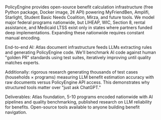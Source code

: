 PolicyEngine provides open-source benefit calculation infrastructure (free Python package, Docker image, 2¢ API) powering MyFriendBen, Amplifi, Starlight, Student Basic Needs Coalition, Mirza, and future tools. We model major federal programs nationwide, but LIHEAP, WIC, Section 8, rental assistance, and Medicaid LTSS exist only in states where partners funded deep implementations. Expanding these nationwide requires constant manual encoding.

End-to-end AI: Atlas document infrastructure feeds LLMs extracting rules and generating PolicyEngine code. We'll benchmark AI code against human "golden PR" standards using test suites, iteratively improving until quality matches experts.

Additionally: rigorous research generating thousands of test cases (households × programs) measuring LLM benefit estimation accuracy with raw documents versus PolicyEngine API access. This demonstrates why structured tools matter over "just ask ChatGPT."

Deliverables: Atlas foundation, 5-10 programs encoded nationwide with AI pipelines and quality benchmarking, published research on LLM reliability for benefits. Open-source tools available to anyone building benefit navigation.
